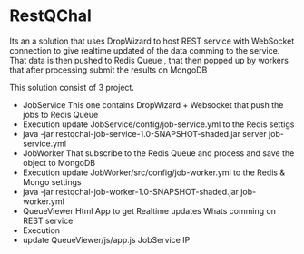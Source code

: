 # RestQChal

Its an a solution that uses DropWizard to host REST service with WebSocket connection to give realtime updated of the data comming to the service. That data is then pushed to Redis Queue , that then popped up by workers that after processing submit the results on MongoDB

This solution consist of 3 project.
- JobService
This one contains DropWizard + Websocket that push the jobs to Redis Queue
 - Execution
  update JobService/config/job-service.yml to the Redis settigs
  - java -jar restqchal-job-service-1.0-SNAPSHOT-shaded.jar server job-service.yml
- JobWorker
That subscribe to the Redis Queue and process and save the object to MongoDB
 - Execution
  update JobWorker/src/config/job-worker.yml to the Redis  & Mongo settings
  - java -jar restqchal-job-worker-1.0-SNAPSHOT-shaded.jar job-worker.yml
 - QueueViewer
Html App to get Realtime updates Whats comming on REST service
 - Execution
  - update QueueViewer/js/app.js JobService IP


